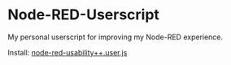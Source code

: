 # Node-RED-Userscript
My personal userscript for improving my Node-RED experience.

Install: [node-red-usability++.user.js](https://github.com/SanderWassenberg/Node-RED-Userscript/raw/main/node-red-usability++.user.js)
